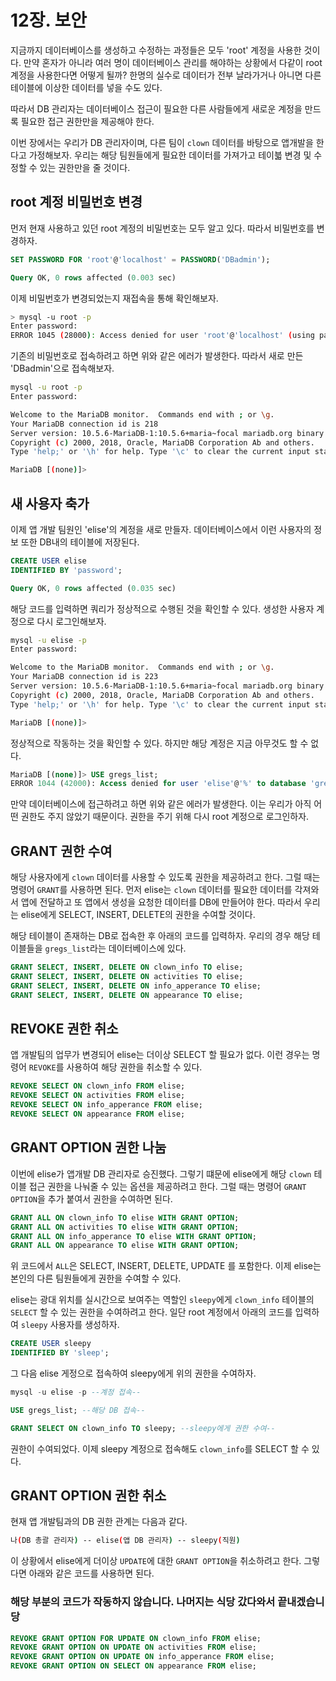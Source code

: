 
# 12장. 보안

지금까지 데이터베이스를 생성하고 수정하는 과정들은 모두 'root' 계정을 사용한 것이다. 만약 혼자가 아니라 여러 명이 데이터베이스 관리를 해야하는 상황에서 다같이 root 계정을 사용한다면 어떻게 될까? 한명의 실수로 데이터가 전부 날라가거나 아니면 다른 테이블에 이상한 데이터를 넣을 수도 있다.

따라서 DB 관리자는 데이터베이스 접근이 필요한 다른 사람들에게 새로운 계정을 만드록 필요한 접근 권한만을 제공해야 한다.

이번 장에서는 우리가 DB 관리자이며, 다른 팀이 `clown` 데이터를 바탕으로 앱개발을 한다고 가정해보자. 우리는 해당 팀원들에게 필요한 데이터를 가져가고 테이븗 변경 및 수정할 수 있는 권한만을 줄 것이다.

## root 계정 비밀번호 변경

먼저 현재 사용하고 있던 root 계정의 비밀번호는 모두 알고 있다. 따라서 비밀번호를 변경하자.

```sql
SET PASSWORD FOR 'root'@'localhost' = PASSWORD('DBadmin');

Query OK, 0 rows affected (0.003 sec)
```

이제 비밀번호가 변경되었는지 재접속을 통해 확인해보자.

```bash
> mysql -u root -p
Enter password:
ERROR 1045 (28000): Access denied for user 'root'@'localhost' (using password: YES)
```

기존의 비밀번호로 접속하려고 하면 위와 같은 에러가 발생한다. 따라서 새로 만든 'DBadmin'으로 접속해보자.

```bash
mysql -u root -p
Enter password:

Welcome to the MariaDB monitor.  Commands end with ; or \g.
Your MariaDB connection id is 218
Server version: 10.5.6-MariaDB-1:10.5.6+maria~focal mariadb.org binary distribution
Copyright (c) 2000, 2018, Oracle, MariaDB Corporation Ab and others.
Type 'help;' or '\h' for help. Type '\c' to clear the current input statement.

MariaDB [(none)]>
```

## 새 사용자 축가

이제 앱 개발 팀원인 'elise'의 계정을 새로 만들자. 데이터베이스에서 이런 사용자의 정보 또한 DB내의 테이블에 저장된다.

```sql
CREATE USER elise
IDENTIFIED BY 'password';

Query OK, 0 rows affected (0.035 sec)
```

해당 코드를 입력하면 쿼리가 정상적으로 수행된 것을 확인할 수 있다.
생성한 사용자 계정으로 다시 로그인해보자.

```bash
mysql -u elise -p
Enter password:

Welcome to the MariaDB monitor.  Commands end with ; or \g.
Your MariaDB connection id is 223
Server version: 10.5.6-MariaDB-1:10.5.6+maria~focal mariadb.org binary distribution
Copyright (c) 2000, 2018, Oracle, MariaDB Corporation Ab and others.
Type 'help;' or '\h' for help. Type '\c' to clear the current input statement.

MariaDB [(none)]>
```

정상적으로 작동하는 것을 확인할 수 있다. 하지만 해당 계정은 지금 아무것도 할 수 없다.

```sql
MariaDB [(none)]> USE gregs_list;
ERROR 1044 (42000): Access denied for user 'elise'@'%' to database 'gregs_list'
```

만약 데이터베이스에 접근하려고 하면 위와 같은 에러가 발생한다. 이는 우리가 아직 어떤 권한도 주지 않았기 때문이다.
권한을 주기 위해 다시 root 계정으로 로그인하자.

## GRANT 권한 수여

해당 사용자에게 `clown` 데이터를 사용할 수 있도록 권한을 제공하려고 한다. 그럴 때는 명령어 `GRANT`를 사용하면 된다. 먼저 elise는 `clown` 데이터를 필요한 데이터를 각져와서 앱에 전달하고 또 앱에서 생성을 요청한 데이터를 DB에 만들어야 한다. 따라서 우리는 elise에게 SELECT, INSERT, DELETE의 권한을 수여할 것이다.

해당 테이블이 존재하는 DB로 접속한 후 아래의 코드를 입력하자. 우리의 경우 해당 테이블들을 `gregs_list`라는 데이터베이스에 있다.

```sql
GRANT SELECT, INSERT, DELETE ON clown_info TO elise;
GRANT SELECT, INSERT, DELETE ON activities TO elise;
GRANT SELECT, INSERT, DELETE ON info_apperance TO elise;
GRANT SELECT, INSERT, DELETE ON appearance TO elise;
```

## REVOKE 권한 취소

앱 개발팀의 업무가 변경되어 elise는 더이상 SELECT 할 필요가 없다. 이런 경우는 명령어 `REVOKE`를 사용하여 해당 권한을 취소할 수 있다.

```sql
REVOKE SELECT ON clown_info FROM elise;
REVOKE SELECT ON activities FROM elise;
REVOKE SELECT ON info_apperance FROM elise;
REVOKE SELECT ON appearance FROM elise;
```

## GRANT OPTION 권한 나눔

이번에 elise가 앱개발 DB 관리자로 승진했다. 그렇기 떄문에 elise에게 해당 `clown` 테이블 접근 권한을 나눠줄 수 있는 옵션을 제공하려고 한다. 그럴 때는 명령어 `GRANT OPTION`을 추가 붙여서 권한을 수여하면 된다.

```sql
GRANT ALL ON clown_info TO elise WITH GRANT OPTION;
GRANT ALL ON activities TO elise WITH GRANT OPTION;
GRANT ALL ON info_apperance TO elise WITH GRANT OPTION;
GRANT ALL ON appearance TO elise WITH GRANT OPTION;
```

위 코드에서 `ALL`은 SELECT, INSERT, DELETE, UPDATE 를 포함한다. 이제 elise는 본인의 다른 팀원들에게 권한을 수여할 수 있다.

elise는 광대 위치를 실시간으로 보여주는 역할인 `sleepy`에게 `clown_info` 테이블의 `SELECT` 할 수 있는 권한을 수여하려고 한다.
일단 root 계정에서 아래의 코드를 입력하여 `sleepy` 사용자를 생성하자.

```sql
CREATE USER sleepy
IDENTIFIED BY 'sleep';
```

그 다음 elise 게정으로 접속하여 sleepy에게 위의 권한을 수여하자.

```sql
mysql -u elise -p --계정 접속--

USE gregs_list; --해당 DB 접속--

GRANT SELECT ON clown_info TO sleepy; --sleepy에게 권한 수여--
```

권한이 수여되었다. 이제 sleepy 계정으로 접속해도 `clown_info`를 SELECT 할 수 있다.

## GRANT OPTION 권한 취소

현재 앱 개발팀과의 DB 권한 관계는 다음과 같다.

```bash
나(DB 총괄 관리자) -- elise(앱 DB 관리자) -- sleepy(직원)
```

이 상황에서 elise에게 더이상 `UPDATE`에 대한 `GRANT OPTION`을 취소하려고 한다. 그렇다면 아래와 같은 코드를 사용하면 된다.

### 해당 부분의 코드가 작동하지 않습니다. 나머지는 식당 갔다와서 끝내겠습니당

```sql
REVOKE GRANT OPTION FOR UPDATE ON clown_info FROM elise;
REVOKE GRANT OPTION ON UPDATE ON activities FROM elise;
REVOKE GRANT OPTION ON UPDATE ON info_apperance FROM elise;
REVOKE GRANT OPTION ON SELECT ON appearance FROM elise;
```
